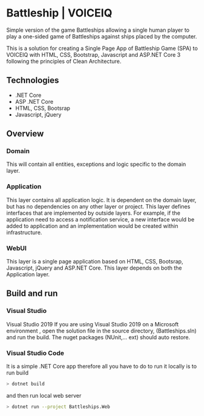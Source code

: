 # Battleship | VOICEIQ #

Simple version of the game Battleships allowing a single human player to play a one-sided game of Battleships against ships placed by the computer.

This is a solution for creating a Single Page App of Battleship Game (SPA) to VOICEIQ with HTML, CSS, Bootstrap, Javascript and ASP.NET Core 3 following the principles of Clean Architecture.

## Technologies
* .NET Core
* ASP .NET Core
* HTML, CSS, Bootsrap
* Javascript, jQuery

## Overview

### Domain

This will contain all entities, exceptions and logic specific to the domain layer.

### Application

This layer contains all application logic. It is dependent on the domain layer, but has no dependencies on any other layer or project. This layer defines interfaces that are implemented by outside layers. For example, if the application need to access a notification service, a new interface would be added to application and an implementation would be created within infrastructure.

### WebUI

This layer is a single page application based on HTML, CSS, Bootsrap, Javascript, jQuery and ASP.NET Core. This layer depends on both the Application layer.


##  Build and run

###  Visual Studio
Visual Studio 2019 If you are using Visual Studio 2019 on a Microsoft environment , open the solution file in the source directory, (Battleships.sln) and run the build. The nuget packages (NUnit,... ext) should auto restore.

###  Visual Studio Code
It is a simple .NET Core app therefore all you have to do to run it locally is to run build
```bash
> dotnet build
```

and then run local web server
```bash
> dotnet run --project Battleships.Web
```

